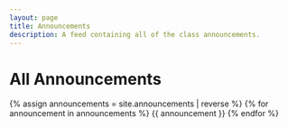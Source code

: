 ```yaml
---
layout: page
title: Announcements
description: A feed containing all of the class announcements.
---
```


# All Announcements

{% assign announcements = site.announcements | reverse %}
{% for announcement in announcements %}
{{ announcement }}
{% endfor %}